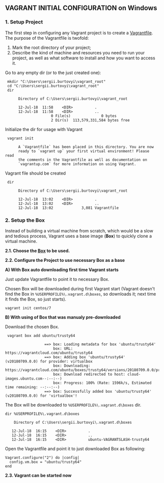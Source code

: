 ## VAGRANT INITIAL CONFIGURATION on Windows

### 1. Setup Project
The first step in configuring any Vagrant project is to create a [Vagrantfile](https://www.vagrantup.com/docs/vagrantfile/).
The purpose of the Vagrantfile is twofold:
1. Mark the root directory of your project;
2. Describe the kind of machine and resources you need to run your project, as well as what software to install and how you want to access it.

Go to any empty dir (or to the just created one):
```
 mkdir "C:\Users\sergii.burtovyi\vagrant_root"
 cd "C:\Users\sergii.burtovyi\vagrant_root"
 dir

      Directory of C:\Users\sergii.burtovyi\vagrant_root

      12-Jul-18  11:58    <DIR>          .
      12-Jul-18  11:58    <DIR>          ..
                     0 File(s)              0 bytes
                     2 Dir(s)  113,579,331,584 bytes free

```

Initialize the dir for usage with Vagrant
```
 vagrant init

      A `Vagrantfile` has been placed in this directory. You are now
      ready to `vagrant up` your first virtual environment! Please read
      the comments in the Vagrantfile as well as documentation on
      `vagrantup.com` for more information on using Vagrant.
```

Vagrant file should be created
```
 dir

      Directory of C:\Users\sergii.burtovyi\vagrant_root

      12-Jul-18  13:02    <DIR>          .
      12-Jul-18  13:02    <DIR>          ..
      12-Jul-18  13:02             3,081 Vagrantfile
```


### 2. Setup the Box
Instead of building a virtual machine from scratch, which would be a slow and tedious process, Vagrant uses a base image (**Box**) to quickly clone a virtual machine.

**2.1. Choose the [Box](https://app.vagrantup.com/boxes/search) to be used.**

**2.2. Configure the Project to use necessary Box as a base**

   **A) With Box auto downloading first time Vagrant starts**

Just update Vagrantfile to point it to necessary Box. 

Chosen Box will be downloaded during first Vagrant start (Vagrant doesn't find the Box in ``%USERPROFILE%\.vagrant.d\boxes``, so downloads it; next time it finds the Box, so just starts).
```
vagrant init centos/7
```

   **B) With using of Box that was manualy pre-downloaded**
     
Download the chosen Box. 
```
 vagrant box add ubuntu/trusty64

                  ==> box: Loading metadata for box 'ubuntu/trusty64'
                      box: URL: https://vagrantcloud.com/ubuntu/trusty64
                  ==> box: Adding box 'ubuntu/trusty64' (v20180709.0.0) for provider: virtualbox
                      box: Downloading: https://vagrantcloud.com/ubuntu/boxes/trusty64/versions/20180709.0.0/providers/virtualbox.box
                      box: Download redirected to host: cloud-images.ubuntu.com--:--:--)
                      box: Progress: 100% (Rate: 1596k/s, Estimated time remaining: --:--:--)
                  ==> box: Successfully added box 'ubuntu/trusty64' (v20180709.0.0) for 'virtualbox'!
```

The Box will be downloaded to ``%USERPROFILE%\.vagrant.d\boxes`` dir.
```
dir %USERPROFILE%\.vagrant.d\boxes

    Directory of C:\Users\sergii.burtovyi\.vagrant.d\boxes

   12-Jul-18  16:15    <DIR>          .
   12-Jul-18  16:15    <DIR>          ..
   12-Jul-18  16:15    <DIR>          ubuntu-VAGRANTSLASH-trusty64
```

Open the Vagrantfile and point it to just downloaded Box as following:
```
Vagrant.configure("2") do |config|
  config.vm.box = "ubuntu/trusty64"
end
```

**2.3. Vagrant can be started now**


